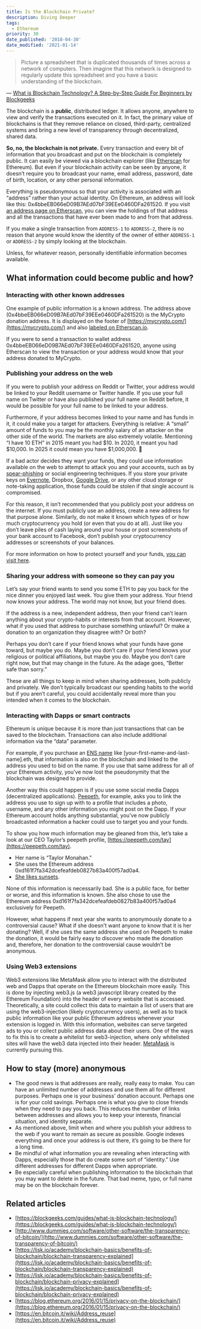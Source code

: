 ```yaml
---
title: Is the Blockchain Private?
description: Diving Deeper
tags:
  - Ethereum
priority: 30
date_published: '2018-04-30'
date_modified: '2021-01-14'
---
```


> Picture a spreadsheet that is duplicated thousands of times across a network of computers. Then imagine that this network is designed to regularly update this spreadsheet and you have a basic understanding of the blockchain.

— [What is Blockchain Technology? A Step-by-Step Guide For Beginners by Blockgeeks](https://blockgeeks.com/guides/what-is-blockchain-technology/)

The blockchain is a **public**, distributed ledger. It allows anyone, anywhere to view and verify the transactions executed on it. In fact, the primary value of blockchains is that they remove reliance on closed, third-party, centralized systems and bring a new level of transparency through decentralized, shared data.

**So, no, the blockchain is not private.** Every transaction and every bit of information that you broadcast and put on the blockchain is completely public. It can easily be viewed via a blockchain explorer (like [Etherscan](https://etherscan.io/) for Ethereum). But even if your blockchain activity can be seen by anyone, it doesn’t require you to broadcast your name, email address, password, date of birth, location, or any other personal information.

Everything is pseudonymous so that your activity is associated with an “address” rather than your actual identity. On Ethereum, an address will look like this: 0x4bbeEB066eD09B7AEd07bF39EEe0460DFa261520. If you visit [an address page on Etherscan](https://etherscan.io/address/0x4bbeEB066eD09B7AEd07bF39EEe0460DFa261520), you can view the holdings of that address and all the transactions that have ever been made to and from that address.

If you make a single transaction from `ADDRESS-1` to `ADDRESS-2`, there is no reason that anyone would know the identity of the owner of either `ADDRESS-1` or `ADDRESS-2` by simply looking at the blockchain.

Unless, for whatever reason, personally identifiable information becomes available.

## What information could become public and how?

### Interacting with other known addresses

One example of public information is a known address. The address above (0x4bbeEB066eD09B7AEd07bF39EEe0460DFa261520) is the MyCrypto donation address. It is displayed on the footer of [https://mycrypto.com/](https://mycrypto.com/) and also [labeled on Etherscan.io](https://etherscan.io/address/0x4bbeEB066eD09B7AEd07bF39EEe0460DFa261520).

If you were to send a transaction to wallet address 0x4bbeEB066eD09B7AEd07bF39EEe0460DFa261520, anyone using Etherscan to view the transaction or your address would know that your address donated to MyCrypto.

### Publishing your address on the web

If you were to publish your address on Reddit or Twitter, your address would be linked to your Reddit username or Twitter handle. If you use your full name on Twitter or have also published your full name on Reddit before, it would be possible for your full name to be linked to your address.

Furthermore, if your address becomes linked to your name and has funds in it, it could make you a target for attackers. Everything is relative: A “small” amount of funds to you may be the monthly salary of an attacker on the other side of the world. The markets are also extremely volatile. Mentioning “I have 10 ETH” in 2015 meant you had $10. In 2020, it meant you had $10,000. In 2025 it could mean you have \$1,000,000. 🚀

If a bad actor decides they want your funds, they could use information available on the web to attempt to attack you and your accounts, such as by [spear-phishing](https://archives.fbi.gov/archives/news/stories/2009/april/spearphishing_040109) or social engineering techniques. If you store your private keys on [Evernote](https://gizmodo.com/2-million-allegedly-stolen-from-cryptocurrency-vlogger-1825290362), Dropbox, [Google Drive](https://medium.com/blockchannel/someone-just-stole-9-000-of-crypto-from-me-dc04e89c289d), or any other cloud storage or note-taking application, those funds could be stolen if that single account is compromised.

For this reason, it isn’t recommended that you publicly post your address on the internet. If you must publicly use an address, create a new address for that purpose alone. Similarly, do not make it known which types of or how much cryptocurrency you hold (or even that you do at all). Just like you don’t leave piles of cash laying around your house or post screenshots of your bank account to Facebook, don’t publish your cryptocurrency addresses or screenshots of your balances.

For more information on how to protect yourself and your funds, [you can visit here](/staying-safe).

### Sharing your address with someone so they can pay you

Let’s say your friend wants to send you some ETH to pay you back for the nice dinner you enjoyed last week. You give them your address. Your friend now knows your address. The world may not know, but your friend does.

If the address is a new, independent address, then your friend can’t learn anything about your crypto-habits or interests from that account. However, what if you used that address to purchase something unlawful? Or make a donation to an organization they disagree with? Or both?

Perhaps you don’t care if your friend knows what your funds have gone toward, but maybe you do. Maybe you don’t care if your friend knows your religious or political affiliations, but maybe you do. Maybe you don’t care right now, but that may change in the future. As the adage goes, “Better safe than sorry.”

These are all things to keep in mind when sharing addresses, both publicly and privately. We don’t typically broadcast our spending habits to the world but if you aren’t careful, you could accidentally reveal more than you intended when it comes to the blockchain.

### Interacting with Dapps or smart contracts

Ethereum is unique because it is more than just transactions that can be saved to the blockchain. Transactions can also include additional information via the “data” parameter.

For example, if you purchase an [ENS name](https://ens.domains/) like [your-first-name-and-last-name].eth, that information is also on the blockchain and linked to the address you used to bid on the name. If you use that same address for all of your Ethereum activity, you’ve now lost the pseudonymity that the blockchain was designed to provide.

Another way this could happen is if you use some social media Dapps (decentralized applications). [Peepeth](https://peepeth.com/), for example, asks you to link the address you use to sign up with to a profile that includes a photo, username, and any other information you might post on the Dapp. If your Ethereum account holds anything substantial, you’ve now publicly broadcasted information a hacker could use to target you and your funds.

To show you how much information may be gleaned from this, let’s take a look at our CEO Taylor’s peepeth profile, [https://peepeth.com/tay](https://peepeth.com/tay).

- Her name is “Taylor Monahan.”
- She uses the Ethereum address 0xd161f7fa342dcefeafdeb0827b83a400f57ad0a4.
- [She likes sunsets](https://peepeth.com/tay/peeps/QmXDxs7XpizujWz5ka2MATNVJ1JD27sH1TqARhpsUsxJ1a).

None of this information is necessarily bad. She is a public face, for better or worse, and this information is known. She also chose to use the Ethereum address 0xd161f7fa342dcefeafdeb0827b83a400f57ad0a4 exclusively for Peepeth.

However, what happens if next year she wants to anonymously donate to a controversial cause? What if she doesn't want anyone to know that it is her donating? Well, if she uses the same address she used on Peepeth to make the donation, it would be fairly easy to discover who made the donation and, therefore, her donation to the controversial cause wouldn’t be anonymous.

### Using Web3 extensions

Web3 extensions like MetaMask allow you to interact with the distributed web and Dapps that operate on the Ethereum blockchain more easily. This is done by injecting web3.js (a web3 javascript library created by the Ethereum Foundation) into the header of every website that is accessed. Theoretically, a site could collect this data to maintain a list of users that are using the web3-injection (likely cryptocurrency users), as well as to track public information like your public Ethereum address whenever your extension is logged in. With this information, websites can serve targeted ads to you or collect public address data about their users. One of the ways to fix this is to create a whitelist for web3-injection, where only whitelisted sites will have the web3 data injected into their header. [MetaMask](https://metamask.io/) is currently pursuing this.

## How to stay (more) anonymous

- The good news is that addresses are really, really easy to make. You can have an unlimited number of addresses and use them all for different purposes. Perhaps one is your business’ donation account. Perhaps one is for your cold savings. Perhaps one is what you give to close friends when they need to pay you back. This reduces the number of links between addresses and allows you to keep your interests, financial situation, and identity separate.
- As mentioned above, limit when and where you publish your address to the web if you want to remain as secure as possible. Google indexes everything and once your address is out there, it’s going to be there for a long time.
- Be mindful of what information you are revealing when interacting with Dapps, especially those that do create some sort of “identity.” Use different addresses for different Dapps when appropriate.
- Be especially careful when publishing information to the blockchain that you may want to delete in the future. That bad meme, typo, or full name may be on the blockchain forever.

## Related articles

- [https://blockgeeks.com/guides/what-is-blockchain-technology/](https://blockgeeks.com/guides/what-is-blockchain-technology/)
- [http://www.dummies.com/software/other-software/the-transparency-of-bitcoin/](http://www.dummies.com/software/other-software/the-transparency-of-bitcoin/)
- [https://lisk.io/academy/blockchain-basics/benefits-of-blockchain/blockchain-transparency-explained](https://lisk.io/academy/blockchain-basics/benefits-of-blockchain/blockchain-transparency-explained)
- [https://lisk.io/academy/blockchain-basics/benefits-of-blockchain/blockchain-privacy-explained](https://lisk.io/academy/blockchain-basics/benefits-of-blockchain/blockchain-privacy-explained)
- [https://blog.ethereum.org/2016/01/15/privacy-on-the-blockchain/](https://blog.ethereum.org/2016/01/15/privacy-on-the-blockchain/)
- [https://en.bitcoin.it/wiki/Address_reuse](https://en.bitcoin.it/wiki/Address_reuse)
